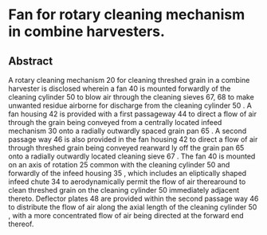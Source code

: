 # Fan for rotary cleaning mechanism in combine harvesters.

## Abstract
A rotary cleaning mechanism 20 for cleaning threshed grain in a combine harvester is disclosed wherein a fan 40 is mounted forwardly of the cleaning cylinder 50 to blow air through the cleaning sieves 67, 68 to make unwanted residue airborne for discharge from the cleaning cylinder 50 . A fan housing 42 is provided with a first passageway 44 to direct a flow of air through the grain being conveyed from a centrally located infeed mechanism 30 onto a radially outwardly spaced grain pan 65 . A second passage way 46 is also provided in the fan housing 42 to direct a flow of air through threshed grain being conveyed rearward ly off the grain pan 65 onto a radially outwardly located cleaning sieve 67 . The fan 40 is mounted on an axis of rotation 25 common with the cleaning cylinder 50 and forwardly of the infeed housing 35 , which includes an eliptically shaped infeed chute 34 to aerodynamically permit the flow of air therearound to clean threshed grain on the cleaning cylinder 50 immediately adjacent thereto. Deflector plates 48 are provided within the second passage way 46 to distribute the flow of air along the axial length of the cleaning cylinder 50 , with a more concentrated flow of air being directed at the forward end thereof.